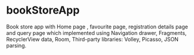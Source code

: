 # bookStoreApp
Book store app with Home page , favourite page, registration details page and query page which implemented using Navigation drawer, Fragments, RecyclerView data, Room, Third-party libraries: Volley, Picasso, JSON parsing.
